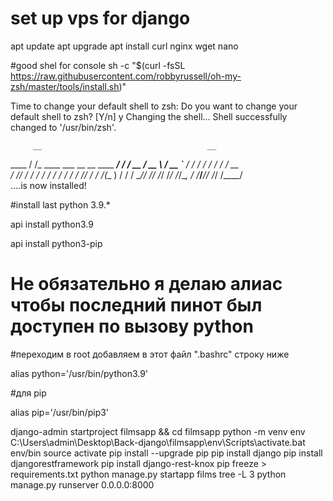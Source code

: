 # set up vps for django


apt update
apt upgrade
apt install curl nginx wget nano 

#good shel for console 
sh -c "$(curl -fsSL https://raw.githubusercontent.com/robbyrussell/oh-my-zsh/master/tools/install.sh)"


Time to change your default shell to zsh:
Do you want to change your default shell to zsh? [Y/n] y
Changing the shell...
Shell successfully changed to '/usr/bin/zsh'.

         __                                     __
  ____  / /_     ____ ___  __  __   ____  _____/ /_
 / __ \/ __ \   / __ `__ \/ / / /  /_  / / ___/ __ \
/ /_/ / / / /  / / / / / / /_/ /    / /_(__  ) / / /
\____/_/ /_/  /_/ /_/ /_/\__, /    /___/____/_/ /_/
                        /____/                       
....is now installed!


#install last python 3.9.*

api install python3.9

api install python3-pip

# Не обязательно я делаю алиас чтобы последний пинот был доступен по вызову python
#переходим в root добавляем в этот файл ".bashrc" строку ниже

alias python='/usr/bin/python3.9'

#для pip

alias pip='/usr/bin/pip3'


django-admin startproject filmsapp 
&& cd filmsapp
python -m venv env 
C:\Users\admin\Desktop\Back-django\filmsapp\env\Scripts\activate.bat
env/bin source activate
pip install --upgrade pip
pip install django
pip install djangorestframework
pip install django-rest-knox
pip freeze > requirements.txt
python manage.py startapp films
tree -L 3
python manage.py runserver 0.0.0.0:8000
